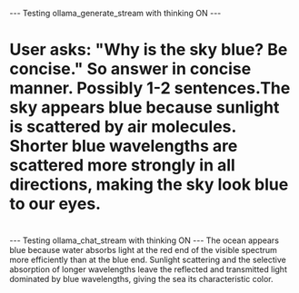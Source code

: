 --- Testing ollama_generate_stream with thinking ON ---
# <thinking>
# User asks: "Why is the sky blue? Be concise." So answer in concise manner. Possibly 1-2 sentences.The sky appears blue because sunlight is scattered by air molecules. Shorter blue wavelengths are scattered more strongly in all directions, making the sky look blue to our eyes.
# </thinking>



--- Testing ollama_chat_stream with thinking ON ---
The ocean appears blue because water absorbs light at the red end of the visible spectrum more efficiently than at the blue end. Sunlight scattering and the selective absorption of longer wavelengths leave the reflected and transmitted light dominated by blue wavelengths, giving the sea its characteristic color.
